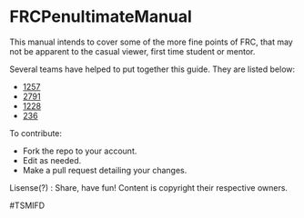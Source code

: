 # FRCPenultimateManual
This manual intends to cover some of the more fine points of FRC, that may not be apparent to the casual viewer, first time student or mentor.

Several teams have helped to put together this guide. They are listed below:
* [1257](http://team1257.org)
* [2791](https://thebluealliance.com/team/2791)
* [1228](https://thebluealliance.com/team/1228)
* [236](http://236Technoticks.com)

To contribute:

* Fork the repo to your account.
* Edit as needed.
* Make a pull request detailing your changes.

Lisense(?) : Share, have fun!  Content is copyright their respective owners.

\#TSMIFD

